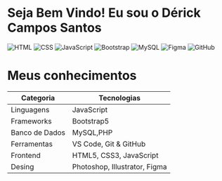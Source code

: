 # Seja Bem Vindo! Eu sou o Dérick Campos Santos


![HTML](https://img.shields.io/badge/HTML5-E34F26?style=for-the-badge&logo=html5&logoColor=white) ![CSS](https://img.shields.io/badge/CSS3-1572B6?style=for-the-badge&logo=css3&logoColor=white) ![JavaScript](https://img.shields.io/badge/JavaScript-F7DF1E?style=for-the-badge&logo=JavaScript&logoColor=white) ![Bootstrap](https://img.shields.io/badge/Bootstrap-563D7C?style=for-the-badge&logo=bootstrap&logoColor=white) ![MySQL](https://img.shields.io/badge/MySQL-005C84?style=for-the-badge&logo=mysql&logoColor=white) ![Figma](https://img.shields.io/badge/Figma-F24E1E?style=for-the-badge&logo=figma&logoColor=white) ![GitHub](https://img.shields.io/badge/GitHub-100000?style=for-the-badge&logo=github&logoColor=white)





# Meus conhecimentos

| Categoria         | Tecnologias                              |
|-------------------|------------------------------------------|
| Linguagens        | JavaScript                               |
| Frameworks        | Bootstrap5                               |
| Banco de Dados    | MySQL,PHP                                |
| Ferramentas       | VS Code, Git & GitHub                    |
| Frontend          | HTML5, CSS3, JavaScript                  |
| Desing            | Photoshop, Illustrator, Figma            |





<!---
Derickcsantos/Derickcsantos is a ✨ special ✨ repository because its `README.md` (this file) appears on your GitHub profile.
You can click the Preview link to take a look at your changes.
--->
